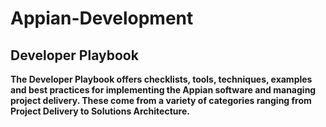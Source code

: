 # Appian-Development


## Developer Playbook 
**The Developer Playbook offers checklists, tools, techniques, examples and best practices for implementing the Appian software and managing project delivery. These come from a variety of categories ranging from Project Delivery to Solutions Architecture.**